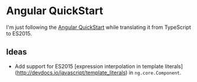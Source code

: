 Angular QuickStart
==================

I'm just following the [Angular QuickStart](https://angular.io/docs/ts/latest/quickstart.html)
while translating it from TypeScript to ES2015.


## Ideas ##

- Add support for ES2015 [expression interpolation in template literals]
(http://devdocs.io/javascript/template_literals) in `ng.core.Component`.
